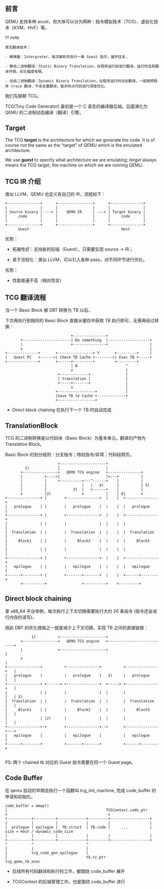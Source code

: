 ## 前言

QEMU 支持多种 accel，但大体可以分为两种：指令模拟技术（TCG）、虚拟化技术（KVM、HVF）等。

!!! note

    常见翻译技术：

    - 解释器：Interpreter，每次解析并执行一条 Guest 指令，循环往复。

    - 静态二进制翻译：Static Binary Translation，在程序运行前进行翻译。运行时没有翻译开销，优化幅度有限。

    - 动态二进制翻译：Dynamic Binary Translation，在程序运行时动态翻译。一般按照程序 trace 翻译，不会全量翻译，能对热点代码进行深度优化。

我们先聊聊 TCG。

TCG(Tiny Code Generator) 最初是一个 C 语言的编译器后端，后面演化为 QEMU 的二进制动态编译（翻译）引擎。

## Target

The TCG **target** is the architecture for which we generate the code.
It is of course not the same as the "target" of QEMU which is the
emulated architecture.

We use **guest** to specify what architecture we are
emulating; *target* always means the TCG target, the machine on which
we are running QEMU.


## TCG IR 介绍

类似 LLVM，QEMU 也定义有自己的 IR，流程如下：

```
+---------------+      +----------------+      +---------------+
|               |      |                |      |               |
| Source binary | ---> |    QEMU IR     | ---> | Target binary |
|     code      |      |                |      |     code      |
|               |      |                |      |               |
+---------------+      +----------------+      +---------------+
      Guest                                          Host       
```

优势：

- 拓展性好：支持新的前端（Guest），只需要实现 source -> IR；

- 易于流程化：类似 LLVM，可以引入各种 pass，对不同环节进行优化。

劣势：

- 性能普遍不高（相对而言）

## TCG 翻译流程

当一个 Basic Block 被 DBT 转换为 TB 以后，

下次再执行到相同的 Basic Block 直接从缓存中获取 TB 执行即可，无需再经过转换：

```
                              +---------------+                    
       +----------------------| Do something  |-------------------+
       |                      +---------------+                   |
       v                                                          |
+--------------+       +----------------+ Y       +---------+     |
|   Guest PC   +------>| Check TB Cache +-------->| Exec TB +-----+
+--------------+       +------+---------+         +---------+      
                              | N                      ^           
                              v                        |           
                        +-------------+                |           
                        | translation |                |           
                        +-----+-------+                |           
                              v                        |           
                       +-----------------+             |           
                       |Save TB to Cache +-------------+           
                       +-----------------+                         
```

- Direct block chaining 在执行下一个 TB 时自动完成

## TranslationBlock

TCG 的二进制转换是以代码块（Basic Block）为基本单元，翻译的产物为 Translation Block。

Basic Block 的划分规则：分支指令；特权指令/异常；代码段跨页。

```
                        +---------------------+                                     
         1)             |                     |                                     
       +----------------+   QEMU TCG engine   +---------------+                     
       |          +---->|                     |<---+          |                     
       |          |     +----------+---^------+    |          |                     
       |          |                |   |   4)      |          | 5)                  
       |          |            3)  |   +------+    |          |                     
       v          |2)              v          |    | 6)       v                     
+---------------+ |        +---------------+  |    |  +---------------+             
|   prologue    | |        |   prologue    |  |    |  |   prologue    |             
+---------------+ |        +---------------+  |    |  +---------------+             
|               | |        |               |  |    |  |               |             
|  Translation  | |        |  Translation  |  |    |  |  Translation  |             
|     Block1    | |        |     Block2    |  |    |  |     Block3    |             
|               | |        |               |  |    |  |               |             
+---------------+ |        +---------------+- |    |  +---------------+             
|   epilogue    | |        |   epilogue    |  |    |  |   epilogue    |             
+------+--------+ |        +-------+-------+  |    |  +------+--------+             
       +----------+                +----------+    +---------+                      
```

## Direct block chaining

拿 x86_64 平台举例，每次执行上下文切换需要执行大约 20 条指令 (指令还会进行内存的读写)，

因此 DBT 的优化措施之一就是减少上下文切换，实现 TB 之间的直接链接：

```
            1)          +---------------------+                                 
       +----------------+   QEMU TCG engine   +---------------------------+     
       |                +---------------------+                           |     
       v                                                                  |     
+---------------+          +---------------+          +---------------+   |     
|   prologue    |          |   prologue    |   3)     |   prologue    |   |     
+---------------+ +------> +---------------+  +-----> +---------------+   |     
|               | |        |               |  |       |               |   | 5)  
|  Translation  | |        |  Translation  |  |       |  Translation  |   |     
|     Block1    | |        |     Block2    |  |       |     Block3    |   |     
|               | |2)      |               |  |       |               |   |     
+---------------+-+        +---------------+--+       +---------------+---+     
|   epilogue    |          |   epilogue    |          |   epilogue    |         
+------+--------+          +-------+-------+          +------+--------+         
                                                                                
```

PS: 两个 chained tb 对应的 Guest 指令需要在同一个 Guest page。

## Code Buffer

在 qemu 启动的早期会执行一个函数叫 tcg_init_machine, 完成 code_buffer 的申请和初始化。

```
code_buffer = mmap()                                               
|                                             TCGContext.code_ptr  
v                                              v                   
+-----------+----------+-------------+---------+------------------+
|           |          |             |         |                  |
|  prologue | epilogue |  TB.struct  | TB.code |     ...          | size = Host / dynamic_code_size
|           |          |             |         |                  |
+-----------+----------+-------------+---------+------------------+
^           ^                        ^                             
|           |                        |                             
|           tcg_code_gen_epilogue    |                             
|                                    tb.tc.ptr                     
tcg_qemu_tb_exec                                                   
```

- 后续所有代码翻译和执行的工作，都围绕 code_buffer 展开

- TCGContext 的后端管理工作，也是围绕 code_buffer 进行
